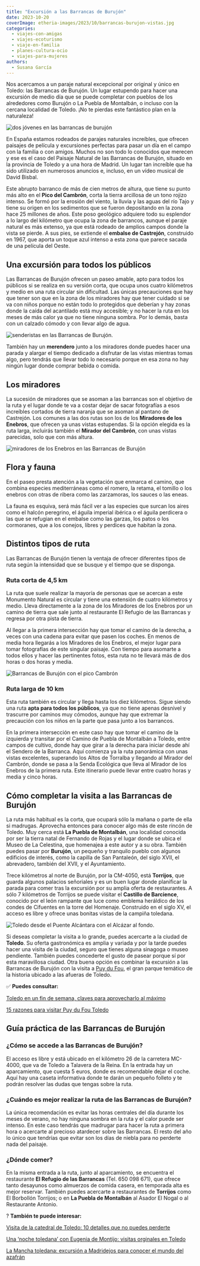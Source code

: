 ```yaml
---
title: "Excursión a las Barrancas de Burujón"
date: 2023-10-20
coverImage: etheria-images/2023/10/barrancas-burujon-vistas.jpg
categories: 
  - viajes-con-amigas
  - viajes-ecoturismo
  - viaje-en-familia
  - planes-cultura-ocio
  - viajes-para-mujeres
authors: 
  - Susana García
---
```


Nos acercamos a un paraje natural excepcional por original y único en Toledo: las 
Barrancas de Burujón. Un lugar estupendo para hacer una excursión de medio día que se 
puede completar con pueblos de los alrededores como Burujón o La Puebla de Montalbán, o 
incluso con la cercana localidad de Toledo. ¡No te pierdas este fantástico plan en la 
naturaleza! 

![dos jóvenes en las barrancas de burujón](etheria-images/2023/10/barrancas-burujon-vistas.jpg "Vistas de las Barrancas de Burujón. © Susana García")

En España estamos rodeados de parajes naturales increíbles, que ofrecen paisajes de 
película y excursiones perfectas para pasar un día en el campo con la familia o con 
amigos. Muchos no son todo lo conocidos que merecen y ese es el caso del Paisaje Natural 
de las Barrancas de Burujón, situado en la provincia de Toledo y a una hora de Madrid. 
Un lugar tan increíble que ha sido utilizado en numerosos anuncios e, incluso, en un 
vídeo musical de David Bisbal. 

Este abrupto barranco de más de cien metros de altura, que tiene su punto más alto en el 
**Pico del Cambrón**, corta la tierra arcillosa de un tono rojizo intenso. Se formó por 
la erosión del viento, la lluvia y las aguas del río Tajo y tiene su origen en los 
sedimentos que se fueron depositando en la zona hace 25 millones de años. Este poso 
geológico adquiere todo su esplendor a lo largo del kilómetro que ocupa la zona de 
barrancos, aunque el paraje natural es más extenso, ya que está rodeado de amplios 
campos donde la vista se pierde. A sus pies, se extiende el **embalse de Castrejón**, 
construido en 1967, que aporta un toque azul intenso a esta zona que parece sacada de 
una película del Oeste. 

## Una excursión para todos los públicos

Las Barrancas de Burujón ofrecen un paseo amable, apto para todos los públicos si se 
realiza en su versión corta, que ocupa unos cuatro kilómetros y medio en una ruta 
circular sin dificultad. Las únicas precauciones que hay que tener son que en la zona de 
los miradores hay que tener cuidado si se va con niños porque no están todo lo 
protegidos que deberían y hay zonas donde la caída del acantilado está muy accesible; y 
no hacer la ruta en los meses de más calor ya que no tiene ninguna sombra. Por lo demás, 
basta con un calzado cómodo y con llevar algo de agua. 

![senderistas en las Barrancas de Burujón.](etheria-images/2023/10/barrancas-burujon-toledo-camino-regreso.jpg "Inicio de la ruta corta por las Barrancas de Burujón. © Susana García.")

También hay un **merendero** junto a los miradores donde puedes hacer una parada y 
alargar el tiempo dedicado a disfrutar de las vistas mientras tomas algo, pero tendrás 
que llevar todo lo necesario porque en esa zona no hay ningún lugar donde comprar bebida 
o comida. 

## Los miradores

La sucesión de miradores que se asoman a las barrancas son el objetivo de la ruta y el 
lugar donde te va a costar dejar de sacar fotografías a esos increíbles cortados de 
tierra naranja que se asoman al pantano de Castrejón. Los comunes a las dos rutas son 
los de los **Miradores de los Enebros**, que ofrecen ya unas vistas estupendas. Si la 
opción elegida es la ruta larga, incluirás también el **Mirador del Cambrón**, con unas 
vistas parecidas, solo que con más altura. 

![miradores de los Enebros en las Barrancas de Burujón](etheria-images/2023/10/barrancas-burujon-toledo-miradores.jpg "Zona de los Miradores de los Enebros. © SG")

## Flora y fauna

En el paseo presta atención a la vegetación que enmarca el camino, que combina especies 
mediterráneas como el romero, la retama, el tomillo o los enebros con otras de ribera 
como las zarzamoras, los sauces o las eneas. 

La fauna es esquiva, será más fácil ver a las especies que surcan los aires como el 
halcón peregrino, el águila imperial ibérica o el águila perdicera o las que se refugian 
en el embalse como las garzas, los patos o los cormoranes, que a los conejos, libres y 
perdices que habitan la zona. 

## Distintos tipos de ruta

Las Barrancas de Burujón tienen la ventaja de ofrecer diferentes tipos de ruta según la 
intensidad que se busque y el tiempo que se disponga. 

### Ruta corta de 4,5 km

La ruta que suele realizar la mayoría de personas que se acercan a este Monumento 
Natural es circular y tiene una extensión de cuatro kilómetros y medio. Lleva 
directamente a la zona de los Miradores de los Enebros por un camino de tierra que sale 
junto al restaurante El Refugio de las Barrancas y regresa por otra pista de tierra. 

Al llegar a la primera intersección hay que tomar el camino de la derecha, a veces con 
una cadena para evitar que pasen los coches. En menos de media hora llegarás a los 
Miradores de los Enebros, el mejor lugar para tomar fotografías de este singular 
paisaje. Con tiempo para asomarte a todos ellos y hacer las pertinentes fotos, esta ruta 
no te llevará más de dos horas o dos horas y media. 

![Barrancas de Burujón con el pico Cambrón](etheria-images/2023/10/barrancas-burujon-pico-cambron.jpg "Vista de las Barrancas de Burujón con el Pico Cambrón. © Susana García")

### Ruta larga de 10 km

Esta ruta también es circular y llega hasta los diez kilómetros. Sigue siendo una ruta 
**apta para todos los públicos**, ya que no tiene apenas desnivel y trascurre por 
caminos muy cómodos, aunque hay que extremar la precaución con los niños en la parte que 
pasa junto a los barrancos. 

En la primera intersección en este caso hay que tomar el camino de la izquierda y 
transitar por el Camino de Puebla de Montalbán a Toledo, entre campos de cultivo, donde 
hay que girar a la derecha para iniciar desde ahí el Sendero de la Barranca. Aquí 
comienza ya la ruta panorámica con unas vistas excelentes, superando los Altos de 
Torralba y llegando al Mirador del Cambrón, donde se pasa a la Senda Ecológica que lleva 
al Mirador de los Enebros de la primera ruta. Este itinerario puede llevar entre cuatro 
horas y media y cinco horas. 

## Cómo completar la visita a las Barrancas de Burujón

La ruta más habitual es la corta, que ocupará sólo la mañana o parte de ella si 
madrugas. Aprovecha entonces para conocer algo más de este rincón de Toledo. Muy cerca 
está **La Puebla de Montalbán**, una localidad conocida por ser la tierra natal de 
Fernando de Rojas y el lugar donde se ubica el Museo de La Celestina, que homenajea a 
este autor y a su obra. También puedes pasar por **Burujón**, un pequeño y tranquilo 
pueblo con algunos edificios de interés, como la capilla de San Pantaleón, del siglo 
XVII, el abrevadero, también del XVII, y el Ayuntamiento. 

Trece kilómetros al norte de Burujón, por la CM-4050, está **Torrijos**, que guarda 
algunos palacios señoriales y es un buen lugar donde planificar la parada para comer 
tras la excursión por su amplia oferta de restaurantes. A sólo 7 kilómetros de Torrijos 
se puede visitar el **Castillo de Barcience**, conocido por el león rampante que luce 
como emblema heráldico de los condes de Cifuentes en la torre del Homenaje. Construido 
en el siglo XV, el acceso es libre y ofrece unas bonitas vistas de la campiña toledana. 

![Toledo desde el Puente Alcántara con el Alcázar al fondo.](etheria-images/2023/10/toledo-puente-alcantara-alcazar.jpg "Toledo desde el Puente Alcántara con el Alcázar al fondo.")

Si deseas completar la visita a lo grande, puedes acercarte a la ciudad de **Toledo**. 
Su oferta gastronómica es amplia y variada y por la tarde puedes hacer una visita de la 
ciudad, seguro que tienes alguna sinagoga o museo pendiente. También puedes concederte 
el gusto de pasear porque sí por esta maravillosa ciudad. Otra buena opción es combinar 
la excursión a las Barrancas de Burujón con la visita a [Puy du 
Fou](https://www.puydufou.com/espana/es), el gran parque temático de la historia ubicado 
a las afueras de Toledo. 

✅ **Puedes consultar:** 

[Toledo en un fin de semana, claves para aprovecharlo al 
máximo](https://etheriamagazine.com/2022/02/28/que-ver-en-toledo/) 

[15 razones para visitar Puy du Fou 
Toledo](https://etheriamagazine.com/2022/04/06/15-razones-para-visitar-puy-du-fou-toledo-en-2022/) 

## Guía práctica de las Barrancas de Burujón

### ¿Cómo se accede a las Barrancas de Burujón?

El acceso es libre y está ubicado en el kilómetro 26 de la carretera MC-4000, que va de 
Toledo a Talavera de la Reina. En la entrada hay un aparcamiento, que cuesta 5 euros, 
donde es recomendable dejar el coche. Aquí hay una caseta informativa donde te darán un 
pequeño folleto y te podrán resolver las dudas que tengas sobre la ruta. 

### ¿Cuándo es mejor realizar la ruta de las Barrancas de Burujón?

La única recomendación es evitar las horas centrales del día durante los meses de 
verano, no hay ninguna sombra en la ruta y el calor puede ser intenso. En este caso 
tendrás que madrugar para hacer la ruta a primera hora o acercarte al precioso atardecer 
sobre las Barrancas. El resto del año lo único que tendrías que evitar son los días de 
niebla para no perderte nada del paisaje. 

### ¿Dónde comer?

En la misma entrada a la ruta, junto al aparcamiento, se encuentra el restaurante **El 
Refugio de las Barrancas** (Tel. 650 098 671), que ofrece tanto desayunos como almuerzos 
de comida casera, en temporada alta es mejor reservar. También puedes acercarte a 
restaurantes de **Torrijos** como El Borbollón Torrijos; o en **La Puebla de Montalbán** 
al Asador El Nogal o al Restaurante Antonio. 

? **También te puede interesar:** 

[Visita de la catedral de Toledo: 10 detalles que no puedes 
perderte](https://etheriamagazine.com/2022/01/19/que-ver-en-catedral-de-toledo/) 

[Una ‘noche toledana’ con Eugenia de Montijo: visitas orginales en 
Toledo](https://etheriamagazine.com/2019/08/19/visitas-originales-toledo/) 

[La Mancha toledana: excursión a Madridejos para conocer el mundo del 
azafrán](https://etheriamagazine.com/2021/09/29/excursion-a-madridejos-azafran-de-toledo/)

